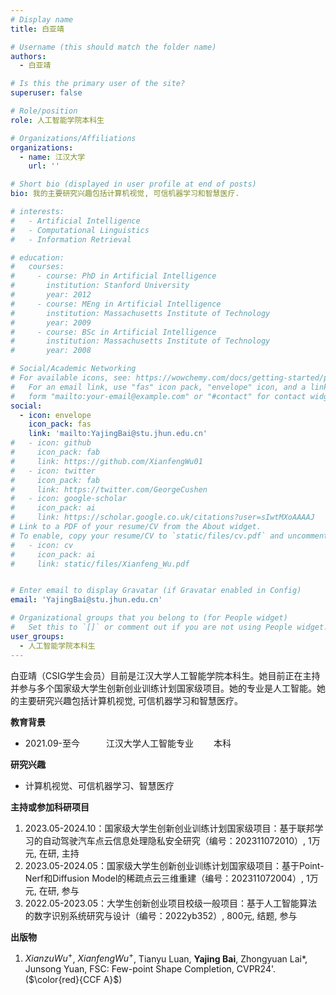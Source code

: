 ```yaml
---
# Display name
title: 白亚靖

# Username (this should match the folder name)
authors:
  - 白亚靖

# Is this the primary user of the site?
superuser: false

# Role/position
role: 人工智能学院本科生

# Organizations/Affiliations
organizations:
  - name: 江汉大学
    url: ''

# Short bio (displayed in user profile at end of posts)
bio: 我的主要研究兴趣包括计算机视觉, 可信机器学习和智慧医疗.

# interests:
#   - Artificial Intelligence
#   - Computational Linguistics
#   - Information Retrieval

# education:
#   courses:
#     - course: PhD in Artificial Intelligence
#       institution: Stanford University
#       year: 2012
#     - course: MEng in Artificial Intelligence
#       institution: Massachusetts Institute of Technology
#       year: 2009
#     - course: BSc in Artificial Intelligence
#       institution: Massachusetts Institute of Technology
#       year: 2008

# Social/Academic Networking
# For available icons, see: https://wowchemy.com/docs/getting-started/page-builder/#icons
#   For an email link, use "fas" icon pack, "envelope" icon, and a link in the
#   form "mailto:your-email@example.com" or "#contact" for contact widget.
social:
  - icon: envelope
    icon_pack: fas
    link: 'mailto:YajingBai@stu.jhun.edu.cn'
#   - icon: github
#     icon_pack: fab
#     link: https://github.com/XianfengWu01
#   - icon: twitter
#     icon_pack: fab
#     link: https://twitter.com/GeorgeCushen
#   - icon: google-scholar
#     icon_pack: ai
#     link: https://scholar.google.co.uk/citations?user=sIwtMXoAAAAJ
# Link to a PDF of your resume/CV from the About widget.
# To enable, copy your resume/CV to `static/files/cv.pdf` and uncomment the lines below.
#   - icon: cv
#     icon_pack: ai
#     link: static/files/Xianfeng_Wu.pdf


# Enter email to display Gravatar (if Gravatar enabled in Config)
email: 'YajingBai@stu.jhun.edu.cn'

# Organizational groups that you belong to (for People widget)
#   Set this to `[]` or comment out if you are not using People widget.
user_groups:
  - 人工智能学院本科生
---
```


白亚靖（CSIG学生会员）目前是江汉大学人工智能学院本科生。她目前正在主持并参与多个国家级大学生创新创业训练计划国家级项目。她的专业是人工智能。她的主要研究兴趣包括计算机视觉, 可信机器学习和智慧医疗。

**教育背景**
 - 2021.09-至今　　　江汉大学人工智能专业　　       本科
                    
**研究兴趣**
 - 计算机视觉、可信机器学习、智慧医疗

**主持或参加科研项目**
 1. 2023.05-2024.10：国家级大学生创新创业训练计划国家级项目：基于联邦学习的自动驾驶汽车点云信息处理隐私安全研究（编号：202311072010）, 1万元, 在研, 主持
 2. 2023.05-2024.05：国家级大学生创新创业训练计划国家级项目：基于Point-Nerf和Diffusion Model的稀疏点云三维重建（编号：202311072004）, 1万元, 在研, 参与
 3. 2022.05-2023.05：大学生创新创业项目校级一般项目：基于人工智能算法的数字识别系统研究与设计（编号：2022yb352）, 800元, 结题, 参与

**出版物**
 1.	$Xianzu Wu^+$, $Xianfeng Wu^+$, Tianyu Luan, **Yajing Bai**, Zhongyuan Lai*, Junsong Yuan, FSC: Few-point Shape Completion, CVPR24'. ($\color{red}{CCF A}$)



